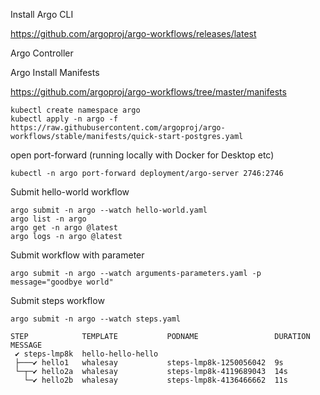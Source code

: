 Install Argo CLI

https://github.com/argoproj/argo-workflows/releases/latest

Argo Controller


Argo Install Manifests

https://github.com/argoproj/argo-workflows/tree/master/manifests

```
kubectl create namespace argo
kubectl apply -n argo -f https://raw.githubusercontent.com/argoproj/argo-workflows/stable/manifests/quick-start-postgres.yaml
```

open port-forward (running locally with Docker for Desktop etc)

```
kubectl -n argo port-forward deployment/argo-server 2746:2746
```

Submit hello-world workflow

```
argo submit -n argo --watch hello-world.yaml
argo list -n argo
argo get -n argo @latest
argo logs -n argo @latest
```

Submit workflow with parameter

```
argo submit -n argo --watch arguments-parameters.yaml -p message="goodbye world"
```

Submit steps workflow

```
argo submit -n argo --watch steps.yaml
```

```
STEP            TEMPLATE           PODNAME                 DURATION  MESSAGE
 ✔ steps-lmp8k  hello-hello-hello
 ├───✔ hello1   whalesay           steps-lmp8k-1250056042  9s
 └─┬─✔ hello2a  whalesay           steps-lmp8k-4119689043  14s
   └─✔ hello2b  whalesay           steps-lmp8k-4136466662  11s
```
